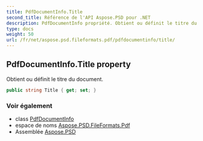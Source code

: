 ```yaml
---
title: PdfDocumentInfo.Title
second_title: Référence de l'API Aspose.PSD pour .NET
description: PdfDocumentInfo propriété. Obtient ou définit le titre du document.
type: docs
weight: 50
url: /fr/net/aspose.psd.fileformats.pdf/pdfdocumentinfo/title/
---
```

## PdfDocumentInfo.Title property

Obtient ou définit le titre du document.

```csharp
public string Title { get; set; }
```

### Voir également

* class [PdfDocumentInfo](../)
* espace de noms [Aspose.PSD.FileFormats.Pdf](../../pdfdocumentinfo/)
* Assemblée [Aspose.PSD](../../../)


